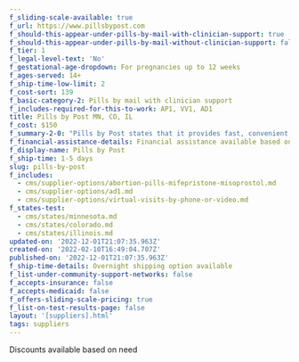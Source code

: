 ```yaml
---
f_sliding-scale-available: true
f_url: https://www.pillsbypost.com
f_should-this-appear-under-pills-by-mail-with-clinician-support: true
f_should-this-appear-under-pills-by-mail-without-clinician-support: false
f_tier: 1
f_legal-level-text: 'No'
f_gestational-age-dropdown: For pregnancies up to 12 weeks
f_ages-served: 14+
f_ship-time-low-limit: 2
f_cost-sort: 139
f_basic-category-2: Pills by mail with clinician support
f_includes-required-for-this-to-work: AP1, VV1, AD1
title: Pills by Post MN, CO, IL
f_cost: $150
f_summary-2-0: "Pills by Post states that it provides fast, convenient telehealth access to abortion pills for those who qualify medically. Our mission is to one day see a world where every child is by choice, where no one who does not want to be pregnant is forced to remain pregnant. \_We want abortion to be safe and easily accessible to all regardless of race, education or social status."
f_financial-assistance-details: Financial assistance available based on need
f_display-name: Pills by Post
f_ship-time: 1-5 days
slug: pills-by-post
f_includes:
  - cms/supplier-options/abortion-pills-mifepristone-misoprostol.md
  - cms/supplier-options/ad1.md
  - cms/supplier-options/virtual-visits-by-phone-or-video.md
f_states-test:
  - cms/states/minnesota.md
  - cms/states/colorado.md
  - cms/states/illinois.md
updated-on: '2022-12-01T21:07:35.963Z'
created-on: '2022-02-10T16:49:04.707Z'
published-on: '2022-12-01T21:07:35.963Z'
f_ship-time-details: Overnight shipping option available
f_list-under-community-support-networks: false
f_accepts-insurance: false
f_accepts-medicaid: false
f_offers-sliding-scale-pricing: true
f_list-on-test-results-page: false
layout: '[suppliers].html'
tags: suppliers
---
```


Discounts available based on need
